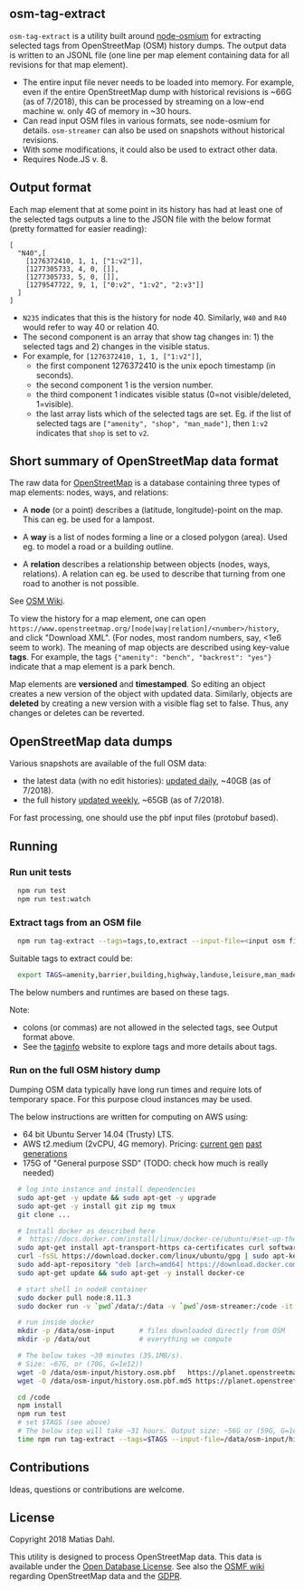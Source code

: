 ## osm-tag-extract

`osm-tag-extract` is a utility built around [node-osmium](https://github.com/osmcode/node-osmium) for extracting selected tags from OpenStreetMap (OSM) history dumps. The output data is written to an JSONL file (one line per map element containing data for all revisions for that map element).

 - The entire input file never needs to be loaded into memory. For example, even if the entire OpenStreetMap dump with historical revisions is ~66G (as of 7/2018), this can be processed by streaming on a low-end machine w. only 4G of memory in ~30 hours.
 - Can read input OSM files in various formats, see node-osmium for details. `osm-streamer` can also be used on snapshots without historical revisions.
 - With some modifications, it could also be used to extract other data.
 - Requires Node.JS v. 8.

## Output format

Each map element that at some point in its history has had at least one of the selected tags outputs a line to the JSON file with the below format (pretty formatted for easier reading):

```
[
  "N40",[
    [1276372410, 1, 1, ["1:v2"]],
    [1277305733, 4, 0, []],
    [1277305733, 5, 0, []],
    [1279547722, 9, 1, ["0:v2", "1:v2", "2:v3"]]
  ]
]
```

  - `N235` indicates that this is the history for node 40. Similarly, `W40` and `R40` would refer to way 40 or relation 40.
  - The second component is an array that show tag changes in: 1) the selected tags and 2) changes in the visible status.
  - For example, for `[1276372410, 1, 1, ["1:v2"]]`,
    - the first component 1276372410 is the unix epoch timestamp (in seconds). 
    - the second component 1 is the version number.
    - the third component 1 indicates visible status (0=not visible/deleted, 1=visible). 
    - the last array lists which of the selected tags are set. Eg. if the list of selected tags are `["amenity", "shop", "man_made"]`, then `1:v2` indicates that `shop` is set to `v2`.

## Short summary of OpenStreetMap data format

The raw data for [OpenStreetMap](https://openstreetmap.org) is a database containing three types of map elements: nodes, ways, and relations:

- A **node** (or a point) describes a (latitude, longitude)-point on the map. This can eg. be used for a lampost.

- A **way** is a list of nodes forming a line or a closed polygon (area). Used eg. to model a road or a building outline.

- A **relation** describes a relationship between objects (nodes, ways, relations). A relation can eg. be used to describe that turning from one road to another is not possible.

See [OSM Wiki](https://wiki.openstreetmap.org/wiki/Elements).

To view the history for a map element, one can open `https://www.openstreetmap.org/[node|way|relation]/<number>/history`, and click "Download XML". (For nodes, most random numbers, say, <1e6 seem to work). The meaning of map objects are described using key-value **tags**. For example, the tags `{"amenity": "bench", "backrest": "yes"}` indicate that a map element is a park bench.

Map elements are **versioned** and **timestamped**. So editing an object creates a new version of the object with updated data. Similarly, objects are **deleted** by creating a new version with a visible flag set to false. Thus, any changes or deletes can be reverted.

## OpenStreetMap data dumps

Various snapshots are available of the full OSM data:

- the latest data (with no edit histories): [updated daily](https://wiki.openstreetmap.org/wiki/Planet.osm), ~40GB (as of 7/2018).
- the full history [updated weekly](https://planet.openstreetmap.org/planet/full-history/), ~65GB (as of 7/2018).

For fast processing, one should use the pbf input files (protobuf based).

## Running

### Run unit tests

```bash
  npm run test
  npm run test:watch
```

### Extract tags from an OSM file

```bash
  npm run tag-extract --tags=tags,to,extract --input-file=<input osm file> --output-file=<output.jsonl>
```

Suitable tags to extract could be:

```bash
  export TAGS=amenity,barrier,building,highway,landuse,leisure,man_made,natural,railway,shop,sport,surface,tourism
```

The below numbers and runtimes are based on these tags.

Note: 
 - colons (or commas) are not allowed in the selected tags, see Output format above.
 - See the [taginfo](https://taginfo.openstreetmap.org/) website to explore tags and more details about tags. 

### Run on the full OSM history dump

Dumping OSM data typically have long run times and require lots of temporary space. For this purpose cloud instances may be used. 

The below instructions are written for computing on AWS using: 

 - 64 bit Ubuntu Server 14.04 (Trusty) LTS.
 - AWS t2.medium (2vCPU, 4G memory). Pricing: [current gen](https://aws.amazon.com/ec2/pricing/on-demand/) [past generations](https://aws.amazon.com/ec2/previous-generation/)
 - 175G of "General purpose SSD" (TODO: check how much is really needed)

```bash
  # log into instance and install dependencies
  sudo apt-get -y update && sudo apt-get -y upgrade
  sudo apt-get -y install git zip mg tmux
  git clone ...

  # Install docker as described here 
  #  https://docs.docker.com/install/linux/docker-ce/ubuntu/#set-up-the-repository
  sudo apt-get install apt-transport-https ca-certificates curl software-properties-common
  curl -fsSL https://download.docker.com/linux/ubuntu/gpg | sudo apt-key add -
  sudo add-apt-repository "deb [arch=amd64] https://download.docker.com/linux/ubuntu $(lsb_release -cs) stable"
  sudo apt-get update && sudo apt-get -y install docker-ce

  # start shell in node8 container
  sudo docker pull node:8.11.3
  sudo docker run -v `pwd`/data/:/data -v `pwd`/osm-streamer:/code -it --rm node:8.11.3 /bin/bash

  # run inside docker
  mkdir -p /data/osm-input      # files downloaded directly from OSM
  mkdir -p /data/out            # everything we compute

  # The below takes ~30 minutes (35.1MB/s).
  # Size: ~67G, or (70G, G=1e12))
  wget -O /data/osm-input/history.osm.pbf   https://planet.openstreetmap.org/pbf/full-history/history-latest.osm.pbf
  wget -O /data/osm-input/history.osm.pbf.md5 https://planet.openstreetmap.org/pbf/full-history/history-latest.osm.pbf.md5

  cd /code
  npm install
  npm run test
  # set $TAGS (see above)
  # The below step will take ~31 hours. Output size: ~56G or (59G, G=1e12)
  time npm run tag-extract --tags=$TAGS --input-file=/data/osm-input/history.osm.pbf --output-file=/data/out/tag-history.jsonl
```

## Contributions

Ideas, questions or contributions are welcome.

## License

Copyright 2018 Matias Dahl.

This utility is designed to process OpenStreetMap data. This data is available under the [Open Database License](https://openstreetmap.org/copyright). See also the [OSMF wiki](https://wiki.openstreetmap.org/wiki/GDPR) regarding OpenStreetMap data and the [GDPR](https://gdpr-info.eu/).

